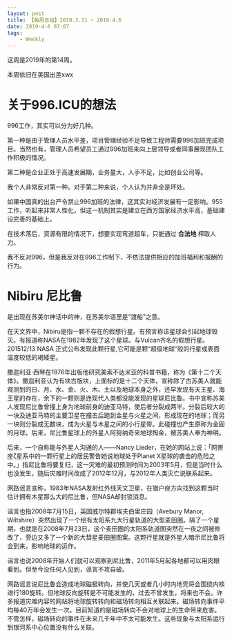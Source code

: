 ```yaml
---
layout: post
title: 【每周总结】2019.3.31 ~ 2019.4.6
date: 2019-4-6 07:07
tags:
    - Weekly
---
```


这周是2019年的第14周。

本周依旧在美国出差xwx

# 关于996.ICU的想法

996工作，其实可以分为好几种。

第一种是由于管理人员水平差，项目管理经验不足导致工程师需要996加班完成项目。当然也有，管理人员希望员工通过996加班来向上层领导或者同事展现团队工作积极的情况。

第二种是企业正处于高速发展期，业务量大，人手不足，比如创业公司等。

我个人非常反对第一种。对于第二种来说，个人认为并非全是坏处。

如果中国真的出台严令禁止996加班的法律，这其实对经济发展有一定影响。955工作，听起来非常人性化，但这一机制其实是建立在西方国家经济水平高，基础建设完善的基础上。

在技术落后，资源有限的情况下，想要实现弯道超车，只能通过 **合法地** 榨取人力。

我不反对996，但是我反对在996工作制下，不依法提供相应的加班福利和报酬的行为。

# Nibiru 尼比鲁

是出现在苏美尔神话中的神，在苏美尔语里是“渡船”之意。

在天文界中，Nibiru是指一颗不存在的假想行星。有预言称该星球会引起地球毁灭。有报道称NASA在1982年发现了这个星球。与Vulcan齐名的假想行星。201512/13 NASA 正式公布发现此颗行星,它可能是颗“超级地球”般的行星或表面温度较低的褐矮星。

撒迦利亚·西琴在1976年出版他研究美索不达米亚的科普书籍，称为《第十二个天体》。撒迦利亚认为有块古版块，上面标的是十二个天体，宣称除了古苏美人就能观测到的日、月、水、金、火、木、土以及地球本身之外，还早发现有天王星、海王星的存在，余下的一颗则是连现代人类都没能发现的星球尼比鲁。书中宣称苏美人发现尼比鲁曾撞上身为地球前身的迪亚马特，使后者分裂成两半。分裂后较大的一块及迪亚马特的主要卫星在撞击后跑到金星与火星之间，形成现在的地球；而另一块则分裂成无数块，成为火星与木星之间的小行星带。此碰撞也产生原称为金固的月球。后来，尼比鲁星球上的外星人阿努纳奇来地球掏金，被苏美人奉为神明。

后来，一个自称能与外星人沟通的人——Nancy Lieder，在她的网站上说：「网罟座ζ星系中的一颗行星上的居民警告她说地球处于Planet X星球的袭击的危险之中。」指尼比鲁将要复归，这一灾难的最初预测时间为2003年5月，但是当时什么也没发生，随后灾难时间改成了2012年12月，与2012年人类灭亡说联系起来。

网路谣言宣称，1983年NASA发射红外线天文卫星，在猎户座方向找到这颗当时估计拥有木星那么大的尼比鲁，但NASA却封锁消息。

谣言也指2008年7月15日，英国威尔特郡埃夫伯里庄园（Avebury Manor, Wiltshire）突然出现了一个绘有太阳系九大行星轨道的大型麦田圈。隔了一个星期，也就是在2008年7月23日，这个麦田圈的太阳系轨道图突然在一夜之间被修改了，旁边又多了一个新的大彗星麦田圈图案。这颗行星就是外星人暗示尼比鲁将会到来，影响地球的运作。

谣言也说2008年开始人们就可以观察到尼比鲁，2011年5月起各地都可以用肉眼看到。但至今没任何人见到，谣言不攻自破。

网路谣言说尼比鲁会造成地球磁极转向，并使几天或者几小时内地壳将会围绕内核进行180旋转。但地球反向旋转是不可能发生的，过去不曾发生，将来也不会。许多报道灾难内容的网站将地球旋转转向和磁场转向相互关联起来。磁场转向事件平均每40万年会发生一次。目前知道的是磁场转向不会对地球上的生命带来危害。不管怎样，磁场转向的事件在未来几千年中不太可能发生。这些现象与太阳系运行到银河系中心位置没有什么关联。